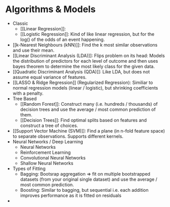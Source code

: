 # Algorithms & Models

- Classic
	- [[Linear Regression]]:
	- [[Logistic Regression]]: Kind of like linear regression, but for the log() of the odds of an event happening.
- [[k-Nearest Neighbours (kNN)]]: Find the k most similar observations and use their mean.
- [[Linear Discriminant Analysis (LDA)]]: Flips problem on its head: Models the distribution of predictors for each level of outcome and then uses bayes theorem to determine the most likely class for the given data.
- [[Quadratic Discriminant Analysis (QDA)]]: Like LDA, but does not assume equal variance of features.
- [[LASSO & Ridge Regression]] (Regularized Regression): Similiar to normal regression models (linear / logistic), but shrinking coefficients with a penalty.
- Tree Based
	- [[Random Forest]]: Construct many (i.e. hundreds / thousands) of decision trees and use the average / most common prediction of them.
	- [[Decision Trees]]: Find optimal splits based on features and construct a tree of choices.
- [[Support Vector Machine (SVM)]]: Find a plane (in n-fold feature space) to separate observations. Supports different kernels.
- Neural Networks / Deep Learning
	- Neural Networks
	- Reinforcement Learning
	- Convolutional Neural Networks
	- Shallow Neural Networks
- Types of Fitting
	- Bagging: Bootsrap aggregation => fit on multiple bootstrapped datasets (from your original single dataset) and use the average / most common prediction.
	- Boosting: Similar to bagging, but sequential i.e. each addition improves performance as it is fitted on residuals
- 
